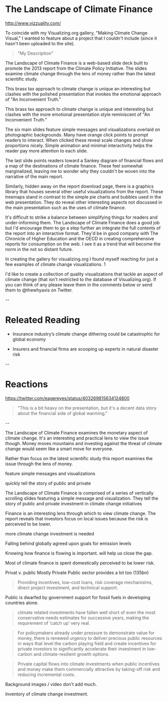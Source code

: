 # The Landscape of Climate Finance 
http://www.vizzuality.com/

To coincide with my Visualizing.org gallery, "Making Climate Change Visual," I wanted to feature about a project that I couldn't include (since it hasn't been uploaded to the site). 

>"My Description"

The Landscape of Climate Finance is a web-based slide deck built to promote the 2013 report from the Climate Policy Initiative. The slides examine climate change through the lens of money rather than the latest scientific study. 

This brass tax approach to climate change is unique an interesting but clashes with the polished presentation that invokes the emotional approach of "An Inconvenient Truth."

This brass tax approach to climate change is unique and interesting but clashes with the more emotional presentation style reminiscent of "An Inconvenient Truth."

The six main slides feature simple messages and visualizations overlaid on photographic backgrounds. Many have orange click points to prompt readers to interact. When clicked these reveal scale changes and show proportions nicely. Simple animation and minimal interactivity helps the reader pay more attention to each slide. 

The last slide points readers toward a Sankey diagram of financial flows and a map of the destinations of climate finance. These feel somewhat marginalized, leaving me to wonder why they couldn't be woven into the narrative of the main report. 

Similarly, hidden away on the report download page, there is a graphics library that houses several other useful visualizations from the report. These treemaps stand in contrast to the simple pie charts and bubbles used in the web presentation. They do reveal other interesting aspects not discussed in the main presentation such as the uses of climate finance. 

It's difficult to strike a balance between simplifying things for readers and under-informing them. The Landscape of Climate Finance does a good job but I'd encourage them to go a step further an integrate the full contents of the report into an interactive format. They'd be in good company with The Chronicle of Higher Education and the OECD in creating comprehensive reports for consumption on the web. I see it as a trend that will become the norm in the not so distant future. 

In creating the gallery for visualizing.org I found myself reaching for just a few examples of climate change visualizations. 1 

I'd like to create a collection of quality visualizations that tackle an aspect of climate change (that isn't restricted to the database of Visualizing.org). If you can think of any please leave them in the comments below or send them to @thewhyaxis on Twitter. 

--

# Releated Reading
- Insurance industry’s climate change dithering could be catastrophic for global economy

- Insurers and financial firms are scooping up experts in natural disaster risk

--

# Reactions 

https://twitter.com/eagereyes/status/403269815634124800

> "This is a bit heavy on the presentation, but it's a decent data story about the financial side of global warming."

--

The Landscape of Climate Finance examines the monetary aspect of climate change. It's an interesting and practical lens to view the issue though. Money moves mountains and investing against the threat of climate change would seem like a smart move for everyone. 


Rather than focus on the latest scientific study this report examines the issue through the lens of money. 


feature simple messages and visualizations 


 quickly tell the story of public and private 

The Landscape of Climate Finance is comprised of a series of vertically scrolling slides featuring a simple message and visualization. They tell the story of public and private investment in climate change initiatives





Finance is an interesting lens through which to view climate change. The report reveals that investors focus on local issues because the risk is perceived to be lower. 



more climate change investment is needed

Falling behind globally agreed upon goals for emission levels

Knowing how finance is flowing is important. will help us close the gap. 

Most of climate finance is spent domestically 
perceived to be lower risk. 

Privat v. public 
Mostly Private 
Public sector provides a lot too (135bn)
> Providing incentives, low-cost loans, risk coverage mechanisims, direct project investment, and technical support.

Public is dwarfed by government support for fossil fuels in developing countries alone. 

> climate related investments have fallen well short of even the most conservative needs estimates for successive years, making the requirement of ‘catch up’ very real.

> For policymakers already under pressure to demonstrate value for money, there is renewed urgency to deliver precious public resources in ways that level the carbon playing field and create incentives for private investors to significantly accelerate their investment in low-carbon and climate-resilient growth options.

> Private capital flows into climate investments when public incentives and money make them commercially attractive by taking-off risk and reducing incremental costs. 


Background images / video don't add much. 

Inventory of climate change investment. 

